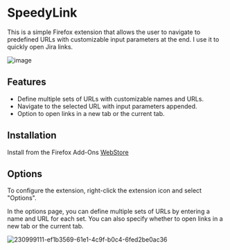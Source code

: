 SpeedyLink
=========================

This is a simple Firefox extension that allows the user to navigate to predefined URLs with customizable input parameters at the end.
I use it to quickly open Jira links.

![image](https://user-images.githubusercontent.com/86125971/230999055-79e3a0de-dc09-4277-a464-a26c51823725.png)

Features
--------

-   Define multiple sets of URLs with customizable names and URLs.
-   Navigate to the selected URL with input parameters appended.
-   Option to open links in a new tab or the current tab.

Installation
------------
Install from the Firefox Add-Ons [WebStore](https://addons.mozilla.org/de/firefox/)

Options
-----

To configure the extension, right-click the extension icon and select "Options".

In the options page, you can define multiple sets of URLs by entering a name and URL for each set. You can also specify whether to open links in a new tab or the current tab.

![230999111-ef1b3569-61e1-4c9f-b0c4-6fed2be0ac36](https://user-images.githubusercontent.com/86125971/231169023-93ef4535-3c72-4c6b-b162-1d55889c19cc.png)
